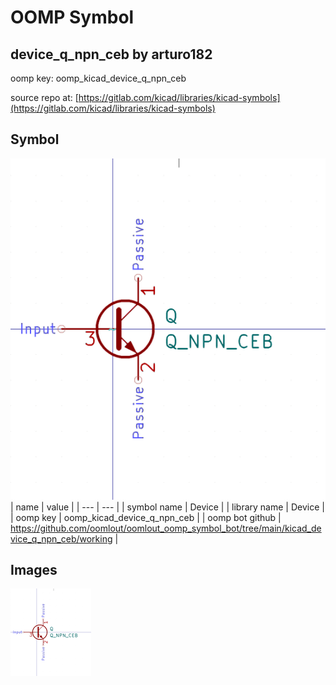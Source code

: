 # OOMP Symbol  
## device_q_npn_ceb  by arturo182  
  
oomp key: oomp_kicad_device_q_npn_ceb  
  
source repo at: [https://gitlab.com/kicad/libraries/kicad-symbols](https://gitlab.com/kicad/libraries/kicad-symbols)  
## Symbol  
  
[![working.png](working_600.png)](working.png)  
| name | value | 
| --- | --- | 
| symbol name | Device | 
| library name | Device | 
| oomp key | oomp_kicad_device_q_npn_ceb | 
| oomp bot github | https://github.com/oomlout/oomlout_oomp_symbol_bot/tree/main/kicad_device_q_npn_ceb/working | 
## Images  
  
[![working.png](working_140.png)](working.png)  
